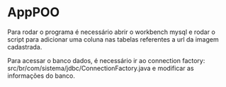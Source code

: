# AppPOO

Para rodar o programa é necessário abrir o workbench mysql e rodar o script para adicionar uma coluna nas tabelas referentes a url da imagem cadastrada.

Para acessar o banco dados, é necessário ir ao connection factory:
src/br/com/sistema/jdbc/ConnectionFactory.java
e modificar as informações do banco.
